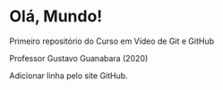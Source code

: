 # Olá, Mundo!

 Primeiro repositório do Curso em Vídeo de Git e GitHub
 
 Professor Gustavo Guanabara (2020)

Adicionar linha pelo site GitHub.

